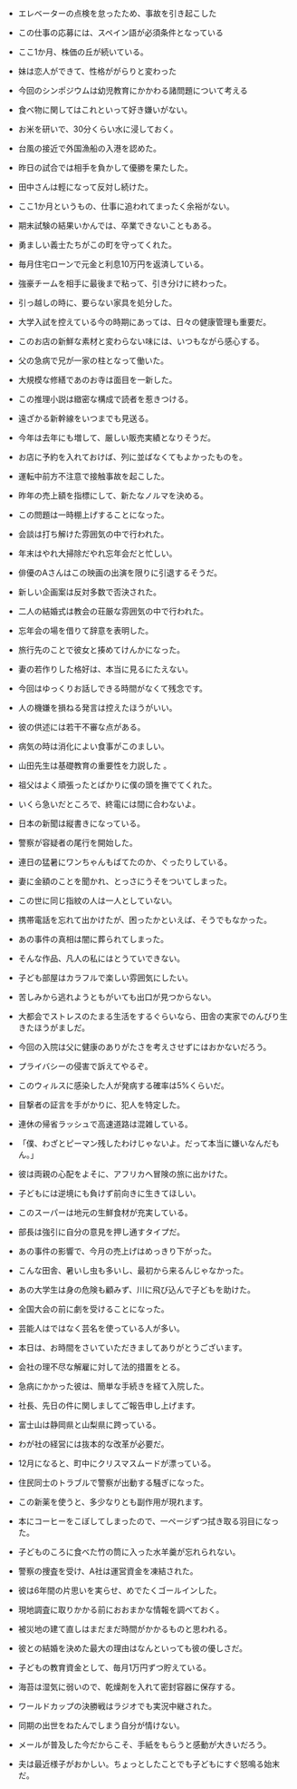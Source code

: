 - エレベーターの点検を怠ったため、事故を引き起こした
- この仕事の応募には、スペイン語が必須条件となっている
- ここ1か月、株価の丘が続いている。
- 妹は恋人ができて、性格ががらりと変わった
- 今回のシンポジウムは幼児教育にかかわる諸問題について考える
- 食べ物に関してはこれといって好き嫌いがない。

- お米を研いで、30分くらい水に浸しておく。
- 台風の接近で外国漁船の入港を認めた。
- 昨日の試合では相手を負かして優勝を果たした。
- 田中さんは輕になって反対し続けた。
- ここ1か月というもの、仕事に追われてまったく余裕がない。
- 期末試験の結果いかんでは、卒業できないこともある。


- 勇ましい義士たちがこの町を守ってくれた。
- 毎月住宅ローンで元金と利息10万円を返済している。
- 強豪チームを相手に最後まで粘って、引き分けに終わった。
- 引っ越しの時に、要らない家具を処分した。
- 大学入試を控えている今の時期にあっては、日々の健康管理も重要だ。
- このお店の新鮮な素材と変わらない味には、いつもながら感心する。

- 父の急病で兄が一家の柱となって働いた。
- 大規模な修繕であのお寺は面目を一新した。
- この推理小説は緻密な構成で読者を惹きつける。
- 遠ざかる新幹線をいつまでも見送る。
- 今年は去年にも増して、厳しい販売実績となりそうだ。
- お店に予約を入れておけば、列に並ばなくてもよかったものを。

- 運転中前方不注意で接触事故を起こした。
- 昨年の売上額を指標にして、新たなノルマを決める。
- この問題は一時棚上げすることになった。
- 会談は打ち解けた雰囲気の中で行われた。
- 年末はやれ大掃除だやれ忘年会だと忙しい。
- 俳優のAさんはこの映画の出演を限りに引退するそうだ。

- 新しい企画案は反対多数で否決された。
- 二人の結婚式は教会の荘厳な雰囲気の中で行われた。
- 忘年会の場を借りて辞意を表明した。
- 旅行先のことで彼女と揍めてけんかになった。
- 妻の若作りした格好は、本当に見るにたえない。
- 今回はゆっくりお話しできる時間がなくて残念です。

- 人の機嫌を損ねる発言は控えたほうがいい。
- 彼の供述には若干不審な点がある。
- 病気の時は消化によい食事がこのましい。
- 山田先生は基礎教育の重要性を力説した 。
- 祖父はよく頑張ったとばかりに僕の頭を撫でてくれた。
- いくら急いだところで、終電には間に合わないよ。

- 日本の新聞は縦書きになっている。
- 警察が容疑者の尾行を開始した。
- 連日の猛暑にワンちゃんもばてたのか、ぐったりしている。
- 妻に金額のことを聞かれ、とっさにうそをついてしまった。
- この世に同じ指紋の人は一人としていない。
- 携帯電話を忘れて出かけたが、困ったかといえば、そうでもなかった。

- あの事件の真相は闇に葬られてしまった。
- そんな作品、凡人の私にはとうていできない。
- 子ども部屋はカラフルで楽しい雰囲気にしたい。
- 苦しみから逃れようともがいても出口が見つからない。
- 大都会でストレスのたまる生活をするぐらいなら、田舎の実家でのんびり生きたほうがましだ。
- 今回の入院は父に健康のありがたさを考えさせずにはおかないだろう。

- プライバシーの侵害で訴えてやるぞ。
- このウィルスに感染した人が発病する確率は5%くらいだ。
- 目撃者の証言を手がかりに、犯人を特定した。
- 連休の帰省ラッシュで高速道路は混雑している。
- 「僕、わざとピーマン残したわけじゃないよ。だって本当に嫌いなんだもん。」
- 彼は両親の心配をよそに、アフリカへ冒険の旅に出かけた。

- 子どもには逆境にも負けず前向きに生きてほしい。
- このスーパーは地元の生鮮食材が充実している。
- 部長は強引に自分の意見を押し通すタイプだ。
- あの事件の影響で、今月の売上げはめっきり下がった。
- こんな田舎、暑いし虫も多いし、最初から来るんじゃなかった。
- あの大学生は身の危険も顧みず、川に飛び込んで子どもを助けた。

- 全国大会の前に劇を受けることになった。
- 芸能人はではなく芸名を使っている人が多い。
- 本日は、お時間をさいていただきましてありがとうございます。
- 会社の理不尽な解雇に対して法的措置をとる。
- 急病にかかった彼は、簡単な手続きを経て入院した。
- 社長、先日の件に関しましてご報告申し上げます。

- 富士山は静岡県と山梨県に跨っている。
- わが社の経営には抜本的な改革が必要だ。
- 12月になると、町中にクリスマスムードが漂っている。
- 住民同士のトラブルで警察が出動する騒ぎになった。
- この新薬を使うと、多少なりとも副作用が現れます。
- 本にコーヒーをこぼしてしまったので、一ページずつ拭き取る羽目になった。

- 子どものころに食べた竹の筒に入った水羊羹が忘れられない。
- 警察の捜査を受け、A社は運営資金を凍結された。
- 彼は6年間の片思いを実らせ、めでたくゴールインした。
- 現地調査に取りかかる前におおまかな情報を調べておく。
- 被災地の建て直しはまだまだ時間がかかるものと思われる。
- 彼との結婚を決めた最大の理由はなんといっても彼の優しさだ。

- 子どもの教育資金として、毎月1万円ずつ貯えている。
- 海苔は湿気に弱いので、乾燥剤を入れて密封容器に保存する。
- ワールドカップの決勝戦はラジオでも実況中継された。
- 同期の出世をねたんでしまう自分が情けない。
- メールが普及した今だからこそ、手紙をもらうと感動が大きいだろう。
- 夫は最近様子がおかしい。ちょっとしたことでも子どもにすぐ怒鳴る始末だ。

